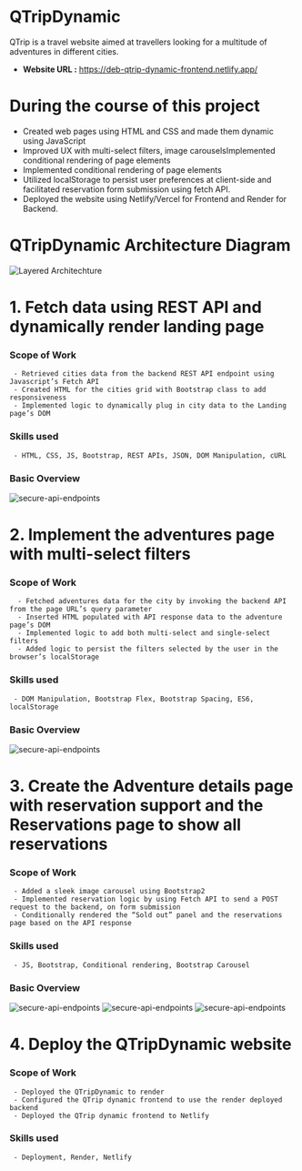 # QTripDynamic

QTrip is a travel website aimed at travellers looking for a multitude of adventures in different cities. 

- **Website URL :** https://deb-qtrip-dynamic-frontend.netlify.app/

# During the course of this project

- Created web pages using HTML and CSS and made them dynamic using JavaScript
- Improved UX with multi-select filters, image carouselsImplemented conditional rendering of page elements
- Implemented conditional rendering of page elements
- Utilized localStorage to persist user preferences at client-side and facilitated reservation form submission using fetch API.
- Deployed the website using Netlify/Vercel for Frontend and Render for Backend.    

# QTripDynamic Architecture Diagram
![Layered Architechture](https://directus.crio.do/assets/5ea9a041-3677-44dd-be8c-2f41b84977e9?)

# 1. Fetch data using REST API and dynamically render landing page
  ### Scope of Work
     - Retrieved cities data from the backend REST API endpoint using Javascript’s Fetch API
     - Created HTML for the cities grid with Bootstrap class to add responsiveness
     - Implemented logic to dynamically plug in city data to the Landing page’s DOM
 ### Skills used
     - HTML, CSS, JS, Bootstrap, REST APIs, JSON, DOM Manipulation, cURL

 ### Basic Overview
 ![secure-api-endpoints](https://directus.crio.do/assets/2ea56c1c-96f7-4a02-ae6f-6889bad99423?)

# 2. Implement the adventures page with multi-select filters
  ### Scope of Work
      - Fetched adventures data for the city by invoking the backend API from the page URL’s query parameter
      - Inserted HTML populated with API response data to the adventure page’s DOM
      - Implemented logic to add both multi-select and single-select filters
      - Added logic to persist the filters selected by the user in the browser’s localStorage
 ### Skills used
     - DOM Manipulation, Bootstrap Flex, Bootstrap Spacing, ES6, localStorage
     
 ### Basic Overview
 ![secure-api-endpoints](https://directus.crio.do/assets/f6f858c6-409b-4a0f-bbbd-8bc8b8c59739?)


# 3. Create the Adventure details page with reservation support and the Reservations page to show all reservations
  ### Scope of Work
     - Added a sleek image carousel using Bootstrap2
     - Implemented reservation logic by using Fetch API to send a POST request to the backend, on form submission
     - Conditionally rendered the “Sold out” panel and the reservations page based on the API response
 ### Skills used
     - JS, Bootstrap, Conditional rendering, Bootstrap Carousel
     
 ### Basic Overview
 ![secure-api-endpoints](https://directus.crio.do/assets/dd79cabf-8e7d-49a1-bf5c-9013ceafa19a?)
 ![secure-api-endpoints](https://directus.crio.do/assets/dbe1d87d-b815-47dd-929a-1f63a57b58a0?)
 ![secure-api-endpoints](https://directus.crio.do/assets/26d7adc8-3889-411f-9409-0eeef8b4360d?)
     
# 4. Deploy the QTripDynamic website
  ### Scope of Work
     - Deployed the QTripDynamic to render
     - Configured the QTrip dynamic frontend to use the render deployed backend
     - Deployed the QTrip dynamic frontend to Netlify
 ### Skills used
     - Deployment, Render, Netlify
